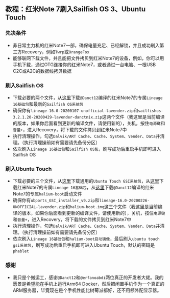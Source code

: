 ## 教程：红米Note 7刷入Sailfish OS 3、Ubuntu Touch

### 先决条件

* 非日常主力机的红米Note7一部，确保电量充足、已经解锁，并且成功刷入第三方Recovery，例如`Twrp`或`OrangeFox`
* 能够联网下载文件，并且能把文件拷贝到红米Note7的设备，例如，你可以用手机下载，通过OTG连接你的红米Note7，或者通过一台电脑、一根USB C2C或A2C的数据线拷贝数据

### 刷入Sailfish OS

* 下载必要的两个文件，从[这里](https://github.com/sailfish-lavender/builds/releases)下载`@Danct12`编译的红米Note7的专属`Lineage 16基础包`和最新的`Sailfish OS系统包`
* 确保你有`lineage-16.0-20200107-unofficial-lavender.zip`和`sailfishos-3.2.1.20-20200429-lavender-danctnix.zip`这两个文件（我这里是当前编译的版本，如果你后面看到更新的编译文件，请使用新的），关机，按住`电源键`和`音量+`，进入Recovery，将下载的文件拷贝到红米Note7中
* 执行清理操作，勾选`Dalvik/ART Cache`、`Cache`、`System`、`Vender`、`Data`并清理。（执行清理操前如有需要请先备份分区）
* 依次刷入`Lineage 16基础包`和`Sailfish OS包`，刷写成功后重启手机即可进入Sailfish OS

### 刷入Ubuntu Touch

- 下载必要的三个文件，从[这里](https://build.lolinet.com/file/halium/GSI/ubports_GSI_installer_v9.zip/)下载通用的`Ubuntu Touch GSI系统包`，从[这里](https://build.lolinet.com/file/lineage/lavender/lineage-16.0-20200226-UNOFFICIAL-lavender.zip)下载红米Note7的专属`Lineage 16基础包`，从[这里](https://github.com/ubports-lavender/ubports-ci/releases)下载`@Danct12`编译的红米Note7的专属`halium-boot`启动文件
- 确保你有`ubports_GSI_installer_v9.zip`和`lineage-16.0-20200226-UNOFFICIAL-lavender.zip`和`halium-boot.img`这三个文件（我这里是当前编译的版本，如果你后面看到更新的编译文件，请使用新的），关机，按住`电源键`和`音量+`，进入Recovery，将下载的文件拷贝到红米Note7中
- 执行清理操作，勾选`Dalvik/ART Cache`、`Cache`、`System`、`Vender`、`Data`并清理。（执行清理操前如有需要请先备份分区）
- 依次刷入`Lineage 16基础包`和`halium-boot启动镜像`，最后刷入`ubuntu touch gsi系统包`，刷写成功后重启手机即可进入Ubuntu Touch，默认的密码是`phablet`

### 感谢
* 我只是个搬运工，感谢`@Danct12`和`@erfanoabdi`两位真正的开发者大佬。我的愿景是希望能在手机上运行Arm64 Docker，然后把闲置手机作为一个真正的ARM服务器，毕竟现在是个手机性能比树莓派都好，还不用额外配显示器。
